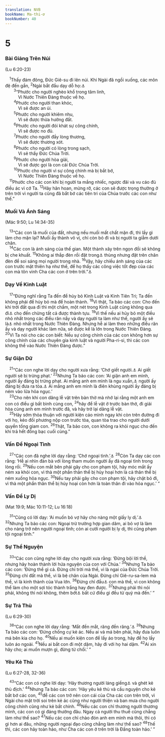 ```yaml
---
translation: NVB
bookName: Ma-thi-ơ 
bookNumber: 40
---
```


<div class="title"><h1>5</h1><h3>Bài Giảng Trên Núi </h3><p>(Lu 6:20-23) </p></div>
<span class="verse mat_5_1"> <sup>1</sup>Thấy đám đông, Đức Giê-su đi lên núi. Khi Ngài đã ngồi xuống, các môn đệ đến gần, </span>
<span class="verse mat_5_2"><sup>2</sup>Ngài bắt đầu dạy dỗ họ:<a data-toggle="tooltip" data-placement="bottom" title="Nt: Ngài mở miệng">⚓</a><br/></span>
<span class="verse mat_5_3">  <sup>3</sup>“Phước cho người nghèo khổ trong tâm linh, <br/>   Vì Nước Thiên Đàng thuộc về họ. <br/></span>
<span class="verse mat_5_4">  <sup>4</sup>Phước cho người than khóc, <br/>   Vì sẽ được an ủi. <br/></span>
<span class="verse mat_5_5">  <sup>5</sup>Phước cho người khiêm nhu, <br/>   Vì sẽ được thừa hưởng đất. <br/></span>
<span class="verse mat_5_6">  <sup>6</sup>Phước cho người đói khát sự công chính, <br/>   Vì sẽ được no đủ. <br/></span>
<span class="verse mat_5_7">  <sup>7</sup>Phước cho người đầy lòng thương, <br/>   Vì sẽ được thương xót. <br/></span>
<span class="verse mat_5_8">  <sup>8</sup>Phước cho người có lòng trong sạch, <br/>   Vì sẽ thấy Đức Chúa Trời. <br/></span>
<span class="verse mat_5_9">  <sup>9</sup>Phước cho người hòa giải, <br/>   Vì sẽ được gọi là con cái Đức Chúa Trời. <br/></span>
<span class="verse mat_5_10">  <sup>10</sup>Phước cho người vì sự công chính mà bị bắt bớ, <br/>   Vì Nước Thiên Đàng thuộc về họ. <br/></span>
<span class="verse mat_5_11"> <sup>11</sup>Phước cho các con khi bị người ta mắng nhiếc, ngược đãi và vu cáo đủ điều ác vì cớ Ta. </span>
<span class="verse mat_5_12"><sup>12</sup>Hãy hân hoan, mừng rỡ, các con sẽ được trọng thưởng ở trên trời vì người ta cũng đã bắt bớ các tiên tri của Chúa trước các con như thế.” <br/></span>
<div class="title"><h3>Muối Và Ánh Sáng </h3><p>(Mác 9:50; Lu 14:34-35) </p></div>
<span class="verse mat_5_13"> <sup>13</sup>“Các con là muối của đất, nhưng nếu muối mất chất mặn đi, thì lấy gì làm cho mặn lại? Muối ấy thành vô vị, chỉ còn bỏ đi và bị người ta giẫm dưới chân. <br/></span>
<span class="verse mat_5_14"> <sup>14</sup>Các con là ánh sáng của thế gian. Một thành xây trên ngọn đồi sẽ không bị che khuất. </span>
<span class="verse mat_5_15"><sup>15</sup>Không ai thắp đèn rồi đặt trong<a data-toggle="tooltip" data-placement="bottom" title="Nt: dưới thùng">⚓</a> thùng nhưng đặt trên chân đèn để soi sáng mọi người trong nhà. </span>
<span class="verse mat_5_16"><sup>16</sup>Vậy, hãy chiếu ánh sáng của các con trước mặt thiên hạ như thế, để họ thấy các công việc tốt đẹp của các con mà tôn vinh Cha các con ở trên trời.”<a data-toggle="tooltip" data-placement="bottom" title="Nt: Cha các con trên trời">⚓</a><br/></span>
<div class="title"><h3>Dạy Về Kinh Luật </h3></div>
<span class="verse mat_5_17"> <sup>17</sup>“Đừng nghĩ rằng Ta đến để hủy bỏ Kinh Luật và Kinh Tiên Tri; Ta đến không phải để hủy bỏ mà để hoàn thành. </span>
<span class="verse mat_5_18"><sup>18</sup>Vì thật, Ta bảo các con: Cho đến khi trời đất qua đi thì một chấm, một nét trong Kinh Luật cũng không qua đi<a data-toggle="tooltip" data-placement="bottom" title="Nt: biến đi">⚓</a> cho đến chừng tất cả được thành tựu. </span>
<span class="verse mat_5_19"><sup>19</sup>Vì thế nếu ai hủy bỏ một điều nhỏ nhất trong các điều răn nầy và dạy người ta làm như thế, người ấy sẽ là<a data-toggle="tooltip" data-placement="bottom" title="bị coi là">⚓</a> nhỏ nhất trong Nước Thiên Đàng. Nhưng hễ ai làm theo những điều răn ấy và dạy người khác làm nữa, sẽ được kể là lớn trong Nước Thiên Đàng. </span>
<span class="verse mat_5_20"><sup>20</sup>Vì Ta nói cho các con biết: Nếu sự công chính của các con không hơn sự công chính của các chuyên gia kinh luật và người Pha-ri-si, thì các con không thể vào Nước Thiên Đàng được.” <br/></span>
<div class="title"><h3>Sự Giận Dữ </h3></div>
<span class="verse mat_5_21"> <sup>21</sup>“Các con nghe lời dạy cho người xưa rằng: ‘Chớ giết người.<a data-toggle="tooltip" data-placement="bottom" title="Xuất 20:13">⚓</a> Ai giết người sẽ bị trừng phạt.’ </span>
<span class="verse mat_5_22"><sup>22</sup>Nhưng Ta bảo các con: ‘Ai giận anh em mình, người ấy đáng bị trừng phạt. Ai mắng anh em mình là ngu xuẩn,<a data-toggle="tooltip" data-placement="bottom" title="Nt: Racca">⚓</a> người ấy đáng bị đưa ra tòa.<a data-toggle="tooltip" data-placement="bottom" title="Tiếng Hy-lạp ‘sunedrion’ có nghĩa là toà án tối cao của người Do Thái">⚓</a> Ai mắng anh em mình là điên khùng người ấy đáng bị ném vào lửa hỏa ngục.’ <br/></span>
<span class="verse mat_5_23"> <sup>23</sup>Cho nên khi con dâng lễ vật trên bàn thờ mà nhớ lại rằng một anh em con có điều gì bất bình cùng con, </span>
<span class="verse mat_5_24"><sup>24</sup>hãy để lễ vật ở trước bàn thờ, đi giải hòa cùng anh em mình trước đã, và hãy trở lại dâng lễ vật. <br/></span>
<span class="verse mat_5_25"> <sup>25</sup>Hãy sớm thỏa thuận với người kiện cáo mình ngay khi còn trên đường đi với họ, kẻo đối phương nộp con trước tòa, quan tòa trao cho người dưới quyền tống giam con. </span>
<span class="verse mat_5_26"><sup>26</sup>Thật, Ta bảo con, con không ra khỏi ngục cho đến khi trả hết đồng bạc cuối cùng.” <br/></span>
<div class="title"><h3>Vấn Đề Ngoại Tình </h3></div>
<span class="verse mat_5_27"> <sup>27</sup>“Các con đã nghe lời dạy rằng: ‘Chớ ngoại tình.’<a data-toggle="tooltip" data-placement="bottom" title="Xuất 20:14">⚓</a></span>
<span class="verse mat_5_28"><sup>28</sup>Còn Ta dạy các con rằng: ‘Hễ ai nhìn đàn bà với lòng tham muốn người ấy đã ngoại tình trong lòng rồi. </span>
<span class="verse mat_5_29"><sup>29</sup>Nếu con mắt bên phải gây cho con phạm tội, hãy móc mắt ấy ném xa khỏi con, vì thà một phần thân thể bị hủy hoại hơn là cả thân thể bị ném xuống hỏa ngục. </span>
<span class="verse mat_5_30"><sup>30</sup>Nếu tay phải gây cho con phạm tội, hãy chặt bỏ đi, vì thà một phần thân thể bị hủy hoại còn hơn là toàn thân đi vào hỏa ngục.’ ” <br/></span>
<div class="title"><h3>Vấn Đề Ly Dị </h3><p>(Mat 19:9; Mác 10:11-12; Lu 16:18) </p></div>
<span class="verse mat_5_31"> <sup>31</sup>“Cũng có lời dạy: ‘Ai muốn bỏ vợ hãy cho nàng một giấy ly dị.’<a data-toggle="tooltip" data-placement="bottom" title="Phục 24:1">⚓</a></span>
<span class="verse mat_5_32"><sup>32</sup>Nhưng Ta bảo các con: Ngoại trừ trường hợp gian dâm, ai bỏ vợ là làm cho nàng trở nên người ngoại tình; còn ai cưới người bị ly dị, thì cũng phạm tội ngoại tình.” <br/></span>
<div class="title"><h3>Sự Thề Nguyện </h3></div>
<span class="verse mat_5_33"> <sup>33</sup>“Các con cũng nghe lời dạy cho người xưa rằng: ‘Đừng bội lời thề, nhưng hãy hoàn thành lời hứa nguyện của con với Chúa.’ </span>
<span class="verse mat_5_34"><sup>34</sup>Nhưng Ta bảo các con: ‘Đừng thề gì cả. Đừng chỉ trời mà thề, vì là ngai của Đức Chúa Trời. </span>
<span class="verse mat_5_35"><sup>35</sup>Đừng chỉ đất mà thề, vì là bệ chân của Ngài. Đừng chỉ Giê-ru-sa-lem mà thề, vì là kinh thành của Vua lớn. </span>
<span class="verse mat_5_36"><sup>36</sup>Đừng chỉ đầu<a data-toggle="tooltip" data-placement="bottom" title="Nt: dùng đầu như thẩm quyền xác nhận lời thề là thật">⚓</a> con mà thề, vì con không thể làm cho một sợi tóc thành trắng hay đen được. </span>
<span class="verse mat_5_37"><sup>37</sup>Nhưng phải thì nói phải, không thì nói không, thêm bớt<a data-toggle="tooltip" data-placement="bottom" title="Nt: thêm vào">⚓</a> bất cứ điều gì đều từ quỷ mà đến.’ ” <br/></span>
<div class="title"><h3>Sự Trả Thù </h3><p>(Lu 6:29-30) </p></div>
<span class="verse mat_5_38"> <sup>38</sup>“Các con nghe lời dạy rằng: ‘Mắt đền mắt, răng đền răng.’<a data-toggle="tooltip" data-placement="bottom" title="Xuất 21:24; Lê 24:20; Phục 19:21">⚓</a></span>
<span class="verse mat_5_39"><sup>39</sup>Nhưng Ta bảo các con: ‘Đừng chống cự kẻ ác. Nếu ai vả má bên phải, hãy đưa luôn má bên kia cho họ. </span>
<span class="verse mat_5_40"><sup>40</sup>Nếu ai muốn kiện con để lấy áo trong, hãy để họ lấy luôn áo ngoài. </span>
<span class="verse mat_5_41"><sup>41</sup>Nếu ai bắt con đi một dặm, hãy đi với họ hai dặm. </span>
<span class="verse mat_5_42"><sup>42</sup>Ai xin hãy cho; ai muốn mượn gì, đừng từ chối.’ ” <br/></span>
<div class="title"><h3>Yêu Kẻ Thù </h3><p>(Lu 6:27-28, 32-36) </p></div>
<span class="verse mat_5_43"> <sup>43</sup>“Các con có nghe lời dạy: ‘Hãy thương người láng giềng<a data-toggle="tooltip" data-placement="bottom" title="Lê 19:18">⚓</a> và ghét kẻ thù địch.’ </span>
<span class="verse mat_5_44"><sup>44</sup>Nhưng Ta bảo các con: ‘Hãy yêu kẻ thù và cầu nguyện cho kẻ bắt bớ các con, </span>
<span class="verse mat_5_45"><sup>45</sup>để các con trở nên con cái của Cha các con trên trời, vì Ngài cho mặt trời soi trên kẻ ác cũng như người thiện và ban mưa cho người công chính cũng như kẻ bất chính. </span>
<span class="verse mat_5_46"><sup>46</sup>Nếu các con chỉ thương người thương mình, các con có gì đáng thưởng đâu. Ngay cả người thu thuế cũng chẳng làm như thế sao? </span>
<span class="verse mat_5_47"><sup>47</sup>Nếu các con chỉ chào đón anh em mình mà thôi, thì có gì hơn ai đâu, những người ngoại đạo cũng chẳng làm như thế sao? </span>
<span class="verse mat_5_48"><sup>48</sup>Thế thì, các con hãy toàn hảo, như Cha các con ở trên trời là Đấng toàn hảo.’ ” <br/></span>
